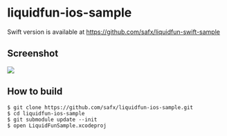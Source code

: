 liquidfun-ios-sample
====================

Swift version is available at https://github.com/safx/liquidfun-swift-sample

## Screenshot

![](liquidfun.gif)

## How to build

    $ git clone https://github.com/safx/liquidfun-ios-sample.git
    $ cd liquidfun-ios-sample 
    $ git submodule update --init
    $ open LiquidFunSample.xcodeproj 

